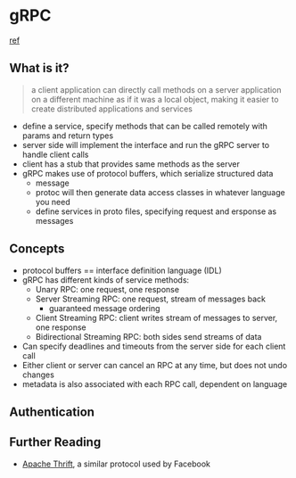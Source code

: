 # gRPC

[ref](https://grpc.io/docs/guides/index.html)

## What is it?
> a client application can directly call methods on a server application on a different machine as if it was a local object, making it easier to create distributed applications and services
* define a service, specify methods that can be called remotely with params and return types
* server side will implement the interface and run the gRPC server to handle client calls
* client has a stub that provides same methods as the server
* gRPC makes use of protocol buffers, which serialize structured data
    * message
    * protoc will then generate data access classes in whatever language you need
    * define services in proto files, specifying request and ersponse as messages

## Concepts
* protocol buffers == interface definition language (IDL)
* gRPC has different kinds of service methods:
    * Unary RPC: one request, one response
    * Server Streaming RPC: one request, stream of messages back
        * guaranteed message ordering
    * Client Streaming RPC: client writes stream of messages to server, one response
    * Bidirectional Streaming RPC: both sides send streams of data
* Can specify deadlines and timeouts from the server side for each client call
* Either client or server can cancel an RPC at any time, but does not undo changes
* metadata is also associated with each RPC call, dependent on language

## Authentication


## Further Reading
* [Apache Thrift](https://thrift.apache.org/tutorial/), a similar protocol used by Facebook